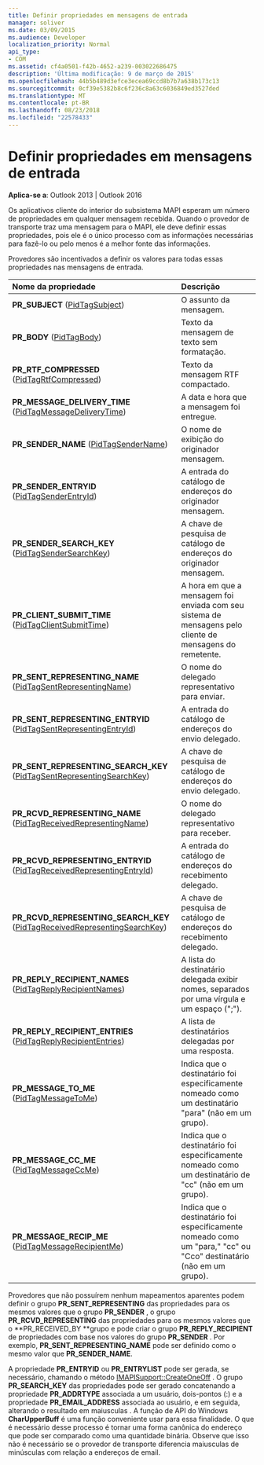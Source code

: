 ```yaml
---
title: Definir propriedades em mensagens de entrada
manager: soliver
ms.date: 03/09/2015
ms.audience: Developer
localization_priority: Normal
api_type:
- COM
ms.assetid: cf4a0501-f42b-4652-a239-003022686475
description: 'Última modificação: 9 de março de 2015'
ms.openlocfilehash: 44b5b489d3efce3ecea69ccd8b7b7a638b173c13
ms.sourcegitcommit: 0cf39e5382b8c6f236c8a63c6036849ed3527ded
ms.translationtype: MT
ms.contentlocale: pt-BR
ms.lasthandoff: 08/23/2018
ms.locfileid: "22578433"
---
```

# <a name="setting-properties-on-incoming-messages"></a>Definir propriedades em mensagens de entrada

  
  
**Aplica-se a**: Outlook 2013 | Outlook 2016 
  
Os aplicativos cliente do interior do subsistema MAPI esperam um número de propriedades em qualquer mensagem recebida. Quando o provedor de transporte traz uma mensagem para o MAPI, ele deve definir essas propriedades, pois ele é o único processo com as informações necessárias para fazê-lo ou pelo menos é a melhor fonte das informações.
  
Provedores são incentivados a definir os valores para todas essas propriedades nas mensagens de entrada.
  
|**Nome da propriedade**|**Descrição**|
|:-----|:-----|
|**PR_SUBJECT** ([PidTagSubject](pidtagsubject-canonical-property.md))  <br/> |O assunto da mensagem.  <br/> |
|**PR_BODY** ([PidTagBody](pidtagbody-canonical-property.md))  <br/> |Texto da mensagem de texto sem formatação.  <br/> |
|**PR_RTF_COMPRESSED** ([PidTagRtfCompressed](pidtagrtfcompressed-canonical-property.md))  <br/> |Texto da mensagem RTF compactado.  <br/> |
|**PR_MESSAGE_DELIVERY_TIME** ([PidTagMessageDeliveryTime](pidtagmessagedeliverytime-canonical-property.md))  <br/> |A data e hora que a mensagem foi entregue.  <br/> |
|**PR_SENDER_NAME** ([PidTagSenderName](pidtagsendername-canonical-property.md))  <br/> |O nome de exibição do originador mensagem.  <br/> |
|**PR_SENDER_ENTRYID** ([PidTagSenderEntryId](pidtagsenderentryid-canonical-property.md))  <br/> |A entrada do catálogo de endereços do originador mensagem.  <br/> |
|**PR_SENDER_SEARCH_KEY** ([PidTagSenderSearchKey](pidtagsendersearchkey-canonical-property.md))  <br/> |A chave de pesquisa de catálogo de endereços do originador mensagem.  <br/> |
|**PR_CLIENT_SUBMIT_TIME** ([PidTagClientSubmitTime](pidtagclientsubmittime-canonical-property.md))  <br/> |A hora em que a mensagem foi enviada com seu sistema de mensagens pelo cliente de mensagens do remetente.  <br/> |
|**PR_SENT_REPRESENTING_NAME** ([PidTagSentRepresentingName](pidtagsentrepresentingname-canonical-property.md))  <br/> |O nome do delegado representativo para enviar.  <br/> |
|**PR_SENT_REPRESENTING_ENTRYID** ([PidTagSentRepresentingEntryId](pidtagsentrepresentingentryid-canonical-property.md))  <br/> |A entrada do catálogo de endereços do envio delegado.  <br/> |
|**PR_SENT_REPRESENTING_SEARCH_KEY** ([PidTagSentRepresentingSearchKey](pidtagsentrepresentingsearchkey-canonical-property.md))  <br/> |A chave de pesquisa de catálogo de endereços do envio delegado.  <br/> |
|**PR_RCVD_REPRESENTING_NAME** ([PidTagReceivedRepresentingName](pidtagreceivedrepresentingname-canonical-property.md))  <br/> |O nome do delegado representativo para receber.  <br/> |
|**PR_RCVD_REPRESENTING_ENTRYID** ([PidTagReceivedRepresentingEntryId](pidtagreceivedrepresentingentryid-canonical-property.md))  <br/> |A entrada do catálogo de endereços do recebimento delegado.  <br/> |
|**PR_RCVD_REPRESENTING_SEARCH_KEY** ([PidTagReceivedRepresentingSearchKey](pidtagreceivedrepresentingsearchkey-canonical-property.md))  <br/> |A chave de pesquisa de catálogo de endereços do recebimento delegado.  <br/> |
|**PR_REPLY_RECIPIENT_NAMES** ([PidTagReplyRecipientNames](pidtagreplyrecipientnames-canonical-property.md))  <br/> |A lista do destinatário delegada exibir nomes, separados por uma vírgula e um espaço (";").  <br/> |
|**PR_REPLY_RECIPIENT_ENTRIES** ([PidTagReplyRecipientEntries](pidtagreplyrecipiententries-canonical-property.md))  <br/> |A lista de destinatários delegadas por uma resposta.  <br/> |
|**PR_MESSAGE_TO_ME** ([PidTagMessageToMe](pidtagmessagetome-canonical-property.md))  <br/> |Indica que o destinatário foi especificamente nomeado como um destinatário "para" (não em um grupo).  <br/> |
|**PR_MESSAGE_CC_ME** ([PidTagMessageCcMe](pidtagmessageccme-canonical-property.md))  <br/> |Indica que o destinatário foi especificamente nomeado como um destinatário de "cc" (não em um grupo).  <br/> |
|**PR_MESSAGE_RECIP_ME** ([PidTagMessageRecipientMe](pidtagmessagerecipientme-canonical-property.md))  <br/> |Indica que o destinatário foi especificamente nomeado como um "para," "cc" ou "Cco" destinatário (não em um grupo).  <br/> |
   
Provedores que não possuírem nenhum mapeamentos aparentes podem definir o grupo **PR_SENT_REPRESENTING** das propriedades para os mesmos valores que o grupo **PR_SENDER** , o grupo **PR_RCVD_REPRESENTING** das propriedades para os mesmos valores que o **PR_RECEIVED_BY **grupo e pode criar o grupo **PR_REPLY_RECIPIENT** de propriedades com base nos valores do grupo **PR_SENDER** . Por exemplo, **PR_SENT_REPRESENTING_NAME** pode ser definido como o mesmo valor que **PR_SENDER_NAME**.
  
A propriedade **PR_ENTRYID** ou **PR_ENTRYLIST** pode ser gerada, se necessário, chamando o método [IMAPISupport::CreateOneOff](imapisupport-createoneoff.md) . O grupo **PR_SEARCH_KEY** das propriedades pode ser gerado concatenando a propriedade **PR_ADDRTYPE** associada a um usuário, dois-pontos (:) e a propriedade **PR_EMAIL_ADDRESS** associada ao usuário, e em seguida, alterando o resultado em maiusculas . A função de API do Windows **CharUpperBuff** é uma função conveniente usar para essa finalidade. O que é necessário desse processo é tornar uma forma canônica do endereço que pode ser comparado como uma quantidade binária. Observe que isso não é necessário se o provedor de transporte diferencia maiusculas de minúsculas com relação a endereços de email. 
  

